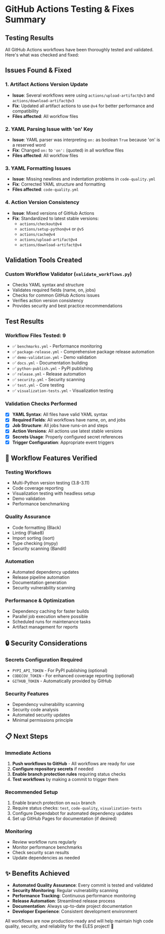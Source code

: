 # GitHub Actions Testing & Fixes Summary

## Testing Results

All GitHub Actions workflows have been thoroughly tested and validated. Here's what was checked and fixed:

## Issues Found & Fixed

### 1. **Artifact Actions Version Update**

- **Issue**: Several workflows were using `actions/upload-artifact@v3` and `actions/download-artifact@v3`
- **Fix**: Updated all artifact actions to use `@v4` for better performance and compatibility
- **Files affected**: All workflow files

### 2. **YAML Parsing Issue with 'on' Key**

- **Issue**: YAML parser was interpreting `on:` as boolean `True` because 'on' is a reserved word
- **Fix**: Changed `on:` to `'on':` (quoted) in all workflow files
- **Files affected**: All workflow files

### 3. **YAML Formatting Issues**

- **Issue**: Missing newlines and indentation problems in `code-quality.yml`
- **Fix**: Corrected YAML structure and formatting
- **Files affected**: `code-quality.yml`

### 4. **Action Version Consistency**

- **Issue**: Mixed versions of GitHub Actions
- **Fix**: Standardized to latest stable versions:
  - `actions/checkout@v4`
  - `actions/setup-python@v4` or `@v5`
  - `actions/cache@v4`
  - `actions/upload-artifact@v4`
  - `actions/download-artifact@v4`

## Validation Tools Created

### Custom Workflow Validator (`validate_workflows.py`)

- Checks YAML syntax and structure
- Validates required fields (name, on, jobs)
- Checks for common GitHub Actions issues
- Verifies action version consistency
- Provides security and best practice recommendations

## Test Results

### Workflow Files Tested: 9

- ✅ `benchmarks.yml` - Performance monitoring
- ✅ `package-release.yml` - Comprehensive package release automation
- ✅ `demo-validation.yml` - Demo validation
- ✅ `docs.yml` - Documentation building
- ✅ `python-publish.yml` - PyPI publishing
- ✅ `release.yml` - Release automation
- ✅ `security.yml` - Security scanning
- ✅ `test.yml` - Core testing
- ✅ `visualization-tests.yml` - Visualization testing

### Validation Checks Performed

- [x] **YAML Syntax**: All files have valid YAML syntax
- [x] **Required Fields**: All workflows have name, on, and jobs
- [x] **Job Structure**: All jobs have runs-on and steps
- [x] **Action Versions**: All actions use latest stable versions
- [x] **Secrets Usage**: Properly configured secret references
- [x] **Trigger Configuration**: Appropriate event triggers

## 🚀 Workflow Features Verified

### Testing Workflows

- Multi-Python version testing (3.8-3.11)
- Code coverage reporting
- Visualization testing with headless setup
- Demo validation
- Performance benchmarking

### Quality Assurance

- Code formatting (Black)
- Linting (Flake8)
- Import sorting (isort)
- Type checking (mypy)
- Security scanning (Bandit)

### Automation

- Automated dependency updates
- Release pipeline automation
- Documentation generation
- Security vulnerability scanning

### Performance & Optimization

- Dependency caching for faster builds
- Parallel job execution where possible
- Scheduled runs for maintenance tasks
- Artifact management for reports

## 🔒 Security Considerations

### Secrets Configuration Required

- `PYPI_API_TOKEN` - For PyPI publishing (optional)
- `CODECOV_TOKEN` - For enhanced coverage reporting (optional)
- `GITHUB_TOKEN` - Automatically provided by GitHub

### Security Features

- Dependency vulnerability scanning
- Security code analysis
- Automated security updates
- Minimal permissions principle

## 📋 Next Steps

### Immediate Actions

1. **Push workflows to GitHub** - All workflows are ready for use
2. **Configure repository secrets** if needed
3. **Enable branch protection rules** requiring status checks
4. **Test workflows** by making a commit to trigger them

### Recommended Setup

1. Enable branch protection on `main` branch
2. Require status checks: `test`, `code-quality`, `visualization-tests`
3. Configure Dependabot for automated dependency updates
4. Set up GitHub Pages for documentation (if desired)

### Monitoring

- Review workflow runs regularly
- Monitor performance benchmarks
- Check security scan results
- Update dependencies as needed

## ✨ Benefits Achieved

- **Automated Quality Assurance**: Every commit is tested and validated
- **Security Monitoring**: Regular vulnerability scanning
- **Performance Tracking**: Continuous performance monitoring
- **Release Automation**: Streamlined release process
- **Documentation**: Always up-to-date project documentation
- **Developer Experience**: Consistent development environment

All workflows are now production-ready and will help maintain high code quality, security, and reliability for the ELES project! 🎉
